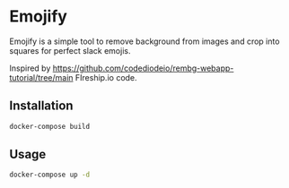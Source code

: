 # Emojify

Emojify is a simple tool to remove background from images and crop into squares for perfect slack emojis.

Inspired by https://github.com/codediodeio/rembg-webapp-tutorial/tree/main FIreship.io code.

## Installation

```bash
docker-compose build
```

## Usage

```bash
docker-compose up -d
```


